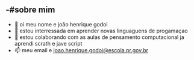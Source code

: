 -#sobre mim
- 
-   👋 oi meu nome e joão henrique godoi
- 👀 estou interressada em aprender novas linguaguens de progamaçao
- 💞️ estou colaborando com as aulas de pensamento computacional ja aprendi scrath e jave script
- 📫 meu email e joao.henrique.godoi@escola.pr.gov.br 

<!---
joaohenriquegodoi/joaohenriquegodoi is a ✨ special ✨ repository because its `README.md` (this file) appears on your GitHub profile.
You can click the Preview link to take a look at your changes.
--->
